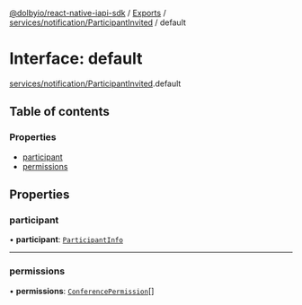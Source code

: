 [@dolbyio/react-native-iapi-sdk](../README.md) / [Exports](../modules.md) / [services/notification/ParticipantInvited](../modules/services_notification_ParticipantInvited.md) / default

# Interface: default

[services/notification/ParticipantInvited](../modules/services_notification_ParticipantInvited.md).default

## Table of contents

### Properties

- [participant](services_notification_ParticipantInvited.default.md#participant)
- [permissions](services_notification_ParticipantInvited.default.md#permissions)

## Properties

### participant

• **participant**: [`ParticipantInfo`](services_conference_ConferenceParticipant.ParticipantInfo.md)

___

### permissions

• **permissions**: [`ConferencePermission`](../enums/services_notification_ConferencePermission.ConferencePermission.md)[]

